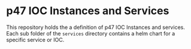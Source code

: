# p47 IOC Instances and Services

This repository holds the a definition of p47 IOC Instances and services. Each sub folder of the `services` directory contains a helm chart for a specific service or IOC.